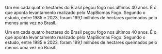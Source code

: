 Um em cada quatro hectares do Brasil pegou fogo nos últimos 40 anos. É o que aponta levantamento realizado pelo MapBiomas Fogo. Segundo o estudo, entre 1985 e 2023, foram 199,1 milhões de hectares queimados pelo menos uma vez no Brasil.

Um em cada quatro hectares do Brasil pegou fogo nos últimos 40 anos. É o que aponta levantamento realizado pelo MapBiomas Fogo. Segundo o estudo, entre 1985 e 2023, foram 199,1 milhões de hectares queimados pelo menos uma vez no Brasil.
 





